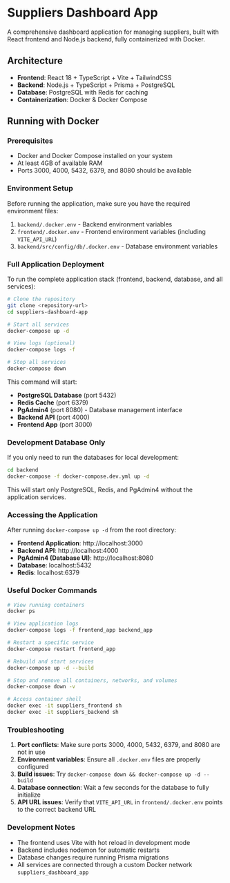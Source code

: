 # Suppliers Dashboard App

A comprehensive dashboard application for managing suppliers, built with React frontend and Node.js backend, fully containerized with Docker.

## Architecture

- **Frontend**: React 18 + TypeScript + Vite + TailwindCSS
- **Backend**: Node.js + TypeScript + Prisma + PostgreSQL
- **Database**: PostgreSQL with Redis for caching
- **Containerization**: Docker & Docker Compose

## Running with Docker

### Prerequisites

- Docker and Docker Compose installed on your system
- At least 4GB of available RAM
- Ports 3000, 4000, 5432, 6379, and 8080 should be available

### Environment Setup

Before running the application, make sure you have the required environment files:

1. `backend/.docker.env` - Backend environment variables
2. `frontend/.docker.env` - Frontend environment variables (including `VITE_API_URL`)
3. `backend/src/config/db/.docker.env` - Database environment variables

### Full Application Deployment

To run the complete application stack (frontend, backend, database, and all services):

```bash
# Clone the repository
git clone <repository-url>
cd suppliers-dashboard-app

# Start all services
docker-compose up -d

# View logs (optional)
docker-compose logs -f

# Stop all services
docker-compose down
```

This command will start:

- **PostgreSQL Database** (port 5432)
- **Redis Cache** (port 6379)
- **PgAdmin4** (port 8080) - Database management interface
- **Backend API** (port 4000)
- **Frontend App** (port 3000)

### Development Database Only

If you only need to run the databases for local development:

```bash
cd backend
docker-compose -f docker-compose.dev.yml up -d
```

This will start only PostgreSQL, Redis, and PgAdmin4 without the application services.

### Accessing the Application

After running `docker-compose up -d` from the root directory:

- **Frontend Application**: http://localhost:3000
- **Backend API**: http://localhost:4000
- **PgAdmin4 (Database UI)**: http://localhost:8080
- **Database**: localhost:5432
- **Redis**: localhost:6379

### Useful Docker Commands

```bash
# View running containers
docker ps

# View application logs
docker-compose logs -f frontend_app backend_app

# Restart a specific service
docker-compose restart frontend_app

# Rebuild and start services
docker-compose up -d --build

# Stop and remove all containers, networks, and volumes
docker-compose down -v

# Access container shell
docker exec -it suppliers_frontend sh
docker exec -it suppliers_backend sh
```

### Troubleshooting

1. **Port conflicts**: Make sure ports 3000, 4000, 5432, 6379, and 8080 are not in use
2. **Environment variables**: Ensure all `.docker.env` files are properly configured
3. **Build issues**: Try `docker-compose down && docker-compose up -d --build`
4. **Database connection**: Wait a few seconds for the database to fully initialize
5. **API URL issues**: Verify that `VITE_API_URL` in `frontend/.docker.env` points to the correct backend URL

### Development Notes

- The frontend uses Vite with hot reload in development mode
- Backend includes nodemon for automatic restarts
- Database changes require running Prisma migrations
- All services are connected through a custom Docker network `suppliers_dashboard_app`
